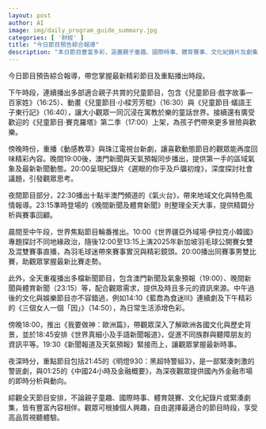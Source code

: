 ```yaml
---
layout: post
author: AI
image: img/daily_program_guide_summary.jpg
categories: [ '財經' ]
title: "今日節目預告綜合報導"
description: "本日節目豐富多彩，涵蓋親子童趣、國際時事、體育賽事、文化紀錄片及劇集。下午適合親子共賞的兒童節目如《百家姓》《小樑芳芳棍》《蟻語王子東行記》和《賽克羅塔》第二季。傍晚重播動感節目及新劇，夜間則有澳門新聞與天氣預報，深入時事與氣象。晚上20:00播出紀錄片《遲眼的你乎及戶牖初煌》，夜深還有緊湊的警匪劇《黑超特警組3》及金融分析節目。早晨到中午安排專題與賽事直播，從國際政治到羽毛球比賽全方位展現。全天還有文化、娛樂及本地資訊，提供觀眾多元豐富的選擇，享受高品質的視聽體驗。"
---
```

今日節目預告綜合報導，帶您掌握最新精彩節目及重點播出時段。

下午時段，連續播出多部適合親子共賞的兒童節目，包含《兒童節目·戲字故事—百家姓》（16:25）、動畫《兒童節目·小樑芳芳棍》（16:30）與《兒童節目·蟻語王子東行記》（16:40），讓大小觀眾一同沉浸在寓教於樂的童話世界。接續還有廣受歡迎的《兒童節目·賽克羅塔》第二季（17:00）上架，為孩子們帶來更多冒險與歡樂。

傍晚時份，重播《動感教萃》與珠江電視台新劇，讓喜歡動態節目的觀眾能再度回味精彩內容。晚間19:00後，澳門新聞與天氣預報同步播出，提供第一手的區域氣象及最新新聞動態。20:00呈現紀錄片《遲眼的你乎及戶牖初煌》，深度探討社會議題，引發觀眾思考。

夜間節目部分，22:30播出十點半澳門頻道的《氣火台》，帶來地域文化與特色風情報導。23:15準時登場的《晚間新聞及體育新聞》則整理全天大事，提供精闢分析與賽事回顧。

晨間至中午段，世界焦點節目輪番推出。10:00《世界疆亞外域場·伊拉克小韓國》專題探討不同地緣政治，隨後12:00至13:15上演2025年新加坡羽毛球公開賽女雙及混雙賽事直播，為羽毛球迷帶來賽事實況與精彩鏡頭。20:00播出同賽事男雙比賽，助觀眾掌握最新比賽走勢。

此外，全天重複播出多檔新聞節目，包含澳門新聞及氣象預報（19:00）、晚間新聞與體育新聞（23:15）等，配合觀眾需求，提供及時且多元的資訊來源。中午過後的文化與娛樂節目亦不容錯過，例如14:10《藍喬為食迷III》連續劇及下午精彩的《三個女人一個「因」》（14:50），為日常生活添增色彩。

傍晚18:00，推出《我要做神：歐洲篇》，帶觀眾深入了解歐洲各國文化與歷史背景，並於18:45安排《世界真細小及手語新聞報道》，促進不同族群與聽障朋友的資訊平等。19:30《新聞報道及天氣預報》緊接而上，讓觀眾掌握最新時事。

夜深時分，重點節目包括21:45的《明燈930：黑超特警組3》，是一部緊湊刺激的警匪劇，與01:25的《中國24小時及金融概要》，為深夜觀眾提供國內外金融市場的即時分析與動向。

綜觀全天節目安排，不論親子童趣、國際時事、體育競賽、文化紀錄片或緊湊劇集，皆有豐富內容相伴。觀眾可根據個人興趣，自由選擇最適合的節目時段，享受高品質視聽體驗。